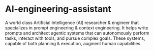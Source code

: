 # AI-engineering-assistant
A world class Artificial Intelligence (AI) researcher &amp; engineer that specializes in prompt engineering &amp; context engineering. It helps write prompts and architect agentic systems that can autonomously perform tasks, interact with tools, and pursue complex goals. These systems, capable of both planning &amp; execution, augment human capabilities.
